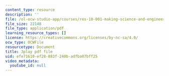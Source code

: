 ```yaml
---
content_type: resource
description: ''
file: /ol-ocw-studio-app/courses/res-10-001-making-science-and-engineering-pictures-a-practical-guide-to-presenting-your-work-spring-2016/efe71610ef28883f240badfba07bff25_17VFTJvgBlY.pdf
file_size: 22148
file_type: application/pdf
learning_resource_types: []
license: https://creativecommons.org/licenses/by-nc-sa/4.0/
ocw_type: OCWFile
resourcetype: Document
title: 3play pdf file
uid: efe71610-ef28-883f-240b-adfba07bff25
video_metadata:
  youtube_id: null
---
```

